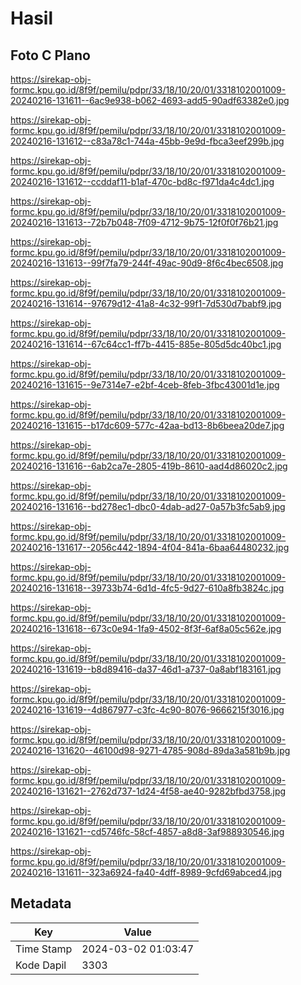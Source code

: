 # Hasil

## Foto C Plano

https://sirekap-obj-formc.kpu.go.id/8f9f/pemilu/pdpr/33/18/10/20/01/3318102001009-20240216-131611--6ac9e938-b062-4693-add5-90adf63382e0.jpg

https://sirekap-obj-formc.kpu.go.id/8f9f/pemilu/pdpr/33/18/10/20/01/3318102001009-20240216-131612--c83a78c1-744a-45bb-9e9d-fbca3eef299b.jpg

https://sirekap-obj-formc.kpu.go.id/8f9f/pemilu/pdpr/33/18/10/20/01/3318102001009-20240216-131612--ccddaf11-b1af-470c-bd8c-f971da4c4dc1.jpg

https://sirekap-obj-formc.kpu.go.id/8f9f/pemilu/pdpr/33/18/10/20/01/3318102001009-20240216-131613--72b7b048-7f09-4712-9b75-12f0f0f76b21.jpg

https://sirekap-obj-formc.kpu.go.id/8f9f/pemilu/pdpr/33/18/10/20/01/3318102001009-20240216-131613--99f7fa79-244f-49ac-90d9-8f6c4bec6508.jpg

https://sirekap-obj-formc.kpu.go.id/8f9f/pemilu/pdpr/33/18/10/20/01/3318102001009-20240216-131614--97679d12-41a8-4c32-99f1-7d530d7babf9.jpg

https://sirekap-obj-formc.kpu.go.id/8f9f/pemilu/pdpr/33/18/10/20/01/3318102001009-20240216-131614--67c64cc1-ff7b-4415-885e-805d5dc40bc1.jpg

https://sirekap-obj-formc.kpu.go.id/8f9f/pemilu/pdpr/33/18/10/20/01/3318102001009-20240216-131615--9e7314e7-e2bf-4ceb-8feb-3fbc43001d1e.jpg

https://sirekap-obj-formc.kpu.go.id/8f9f/pemilu/pdpr/33/18/10/20/01/3318102001009-20240216-131615--b17dc609-577c-42aa-bd13-8b6beea20de7.jpg

https://sirekap-obj-formc.kpu.go.id/8f9f/pemilu/pdpr/33/18/10/20/01/3318102001009-20240216-131616--6ab2ca7e-2805-419b-8610-aad4d86020c2.jpg

https://sirekap-obj-formc.kpu.go.id/8f9f/pemilu/pdpr/33/18/10/20/01/3318102001009-20240216-131616--bd278ec1-dbc0-4dab-ad27-0a57b3fc5ab9.jpg

https://sirekap-obj-formc.kpu.go.id/8f9f/pemilu/pdpr/33/18/10/20/01/3318102001009-20240216-131617--2056c442-1894-4f04-841a-6baa64480232.jpg

https://sirekap-obj-formc.kpu.go.id/8f9f/pemilu/pdpr/33/18/10/20/01/3318102001009-20240216-131618--39733b74-6d1d-4fc5-9d27-610a8fb3824c.jpg

https://sirekap-obj-formc.kpu.go.id/8f9f/pemilu/pdpr/33/18/10/20/01/3318102001009-20240216-131618--673c0e94-1fa9-4502-8f3f-6af8a05c562e.jpg

https://sirekap-obj-formc.kpu.go.id/8f9f/pemilu/pdpr/33/18/10/20/01/3318102001009-20240216-131619--b8d89416-da37-46d1-a737-0a8abf183161.jpg

https://sirekap-obj-formc.kpu.go.id/8f9f/pemilu/pdpr/33/18/10/20/01/3318102001009-20240216-131619--4d867977-c3fc-4c90-8076-9666215f3016.jpg

https://sirekap-obj-formc.kpu.go.id/8f9f/pemilu/pdpr/33/18/10/20/01/3318102001009-20240216-131620--46100d98-9271-4785-908d-89da3a581b9b.jpg

https://sirekap-obj-formc.kpu.go.id/8f9f/pemilu/pdpr/33/18/10/20/01/3318102001009-20240216-131621--2762d737-1d24-4f58-ae40-9282bfbd3758.jpg

https://sirekap-obj-formc.kpu.go.id/8f9f/pemilu/pdpr/33/18/10/20/01/3318102001009-20240216-131621--cd5746fc-58cf-4857-a8d8-3af988930546.jpg

https://sirekap-obj-formc.kpu.go.id/8f9f/pemilu/pdpr/33/18/10/20/01/3318102001009-20240216-131611--323a6924-fa40-4dff-8989-9cfd69abced4.jpg


## Metadata

| Key        | Value               |
| ---------- | ------------------- |
| Time Stamp | 2024-03-02 01:03:47 |
| Kode Dapil | 3303                |



